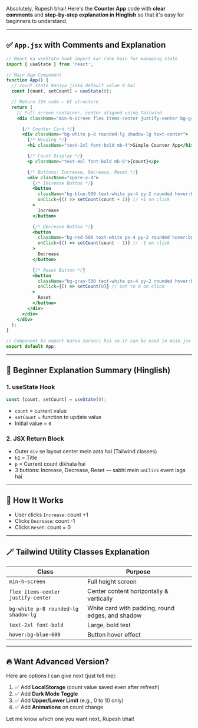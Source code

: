 Absolutely, Rupesh bhai! Here's the **Counter App** code with **clear comments** and **step-by-step explanation in Hinglish** so that it's easy for beginners to understand.

---

## ✅ `App.jsx` with Comments and Explanation

```jsx
// React ka useState hook import kar rahe hain for managing state
import { useState } from 'react';

// Main App Component
function App() {
  // count state banaya jiska default value 0 hai
  const [count, setCount] = useState(0);

  // Return JSX code — UI structure
  return (
    // Full screen container, center aligned using Tailwind
    <div className="min-h-screen flex items-center justify-center bg-gray-100">

      {/* Counter Card */}
      <div className="bg-white p-8 rounded-lg shadow-lg text-center">
        {/* Heading */}
        <h1 className="text-2xl font-bold mb-4">Simple Counter App</h1>

        {/* Count Display */}
        <p className="text-4xl font-bold mb-6">{count}</p>

        {/* Buttons: Increase, Decrease, Reset */}
        <div className="space-x-4">
          {/* Increase Button */}
          <button
            className="bg-blue-500 text-white px-4 py-2 rounded hover:bg-blue-600"
            onClick={() => setCount(count + 1)} // +1 on click
          >
            Increase
          </button>

          {/* Decrease Button */}
          <button
            className="bg-red-500 text-white px-4 py-2 rounded hover:bg-red-600"
            onClick={() => setCount(count - 1)} // -1 on click
          >
            Decrease
          </button>

          {/* Reset Button */}
          <button
            className="bg-gray-500 text-white px-4 py-2 rounded hover:bg-gray-600"
            onClick={() => setCount(0)} // Set to 0 on click
          >
            Reset
          </button>
        </div>
      </div>
    </div>
  );
}

// Component ko export karna zaroori hai so it can be used in main.jsx
export default App;
```

---

## 🧠 Beginner Explanation Summary (Hinglish)

### 1. **useState Hook**

```js
const [count, setCount] = useState(0);
```

* `count` = current value
* `setCount` = function to update value
* Initial value = `0`

### 2. **JSX Return Block**

* Outer `div` se layout center mein aata hai (Tailwind classes)
* `h1` = Title
* `p` = Current count dikhata hai
* 3 buttons: Increase, Decrease, Reset — sabhi mein `onClick` event laga hai

---

## 🧪 How It Works

* User clicks `Increase`: count +1
* Clicks `Decrease`: count -1
* Clicks `Reset`: count = 0

---

## 🪄 Tailwind Utility Classes Explanation

| Class                               | Purpose                                          |
| ----------------------------------- | ------------------------------------------------ |
| `min-h-screen`                      | Full height screen                               |
| `flex items-center justify-center`  | Center content horizontally & vertically         |
| `bg-white p-8 rounded-lg shadow-lg` | White card with padding, round edges, and shadow |
| `text-2xl font-bold`                | Large, bold text                                 |
| `hover:bg-blue-600`                 | Button hover effect                              |

---

## 🔥 Want Advanced Version?

Here are options I can give next (just tell me):

1. ✅ Add **LocalStorage** (count value saved even after refresh)
2. ✅ Add **Dark Mode Toggle**
3. ✅ Add **Upper/Lower Limit** (e.g., 0 to 10 only)
4. ✅ Add **Animations** on count change

Let me know which one you want next, Rupesh bhai!
